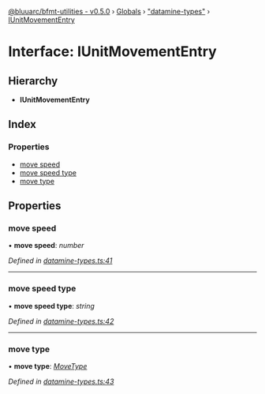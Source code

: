 [@bluuarc/bfmt-utilities - v0.5.0](../README.md) › [Globals](../globals.md) › ["datamine-types"](../modules/_datamine_types_.md) › [IUnitMovementEntry](_datamine_types_.iunitmovemententry.md)

# Interface: IUnitMovementEntry

## Hierarchy

* **IUnitMovementEntry**

## Index

### Properties

* [move speed](_datamine_types_.iunitmovemententry.md#move-speed)
* [move speed type](_datamine_types_.iunitmovemententry.md#move-speed-type)
* [move type](_datamine_types_.iunitmovemententry.md#move-type)

## Properties

###  move speed

• **move speed**: *number*

*Defined in [datamine-types.ts:41](https://github.com/BluuArc/bfmt-utilities/blob/master/src/datamine-types.ts#L41)*

___

###  move speed type

• **move speed type**: *string*

*Defined in [datamine-types.ts:42](https://github.com/BluuArc/bfmt-utilities/blob/master/src/datamine-types.ts#L42)*

___

###  move type

• **move type**: *[MoveType](../enums/_datamine_types_.movetype.md)*

*Defined in [datamine-types.ts:43](https://github.com/BluuArc/bfmt-utilities/blob/master/src/datamine-types.ts#L43)*
